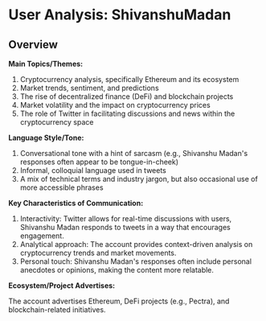 # User Analysis: ShivanshuMadan

## Overview

**Main Topics/Themes:**

1. Cryptocurrency analysis, specifically Ethereum and its ecosystem
2. Market trends, sentiment, and predictions
3. The rise of decentralized finance (DeFi) and blockchain projects
4. Market volatility and the impact on cryptocurrency prices
5. The role of Twitter in facilitating discussions and news within the cryptocurrency space

**Language Style/Tone:**

1. Conversational tone with a hint of sarcasm (e.g., Shivanshu Madan's responses often appear to be tongue-in-cheek)
2. Informal, colloquial language used in tweets
3. A mix of technical terms and industry jargon, but also occasional use of more accessible phrases

**Key Characteristics of Communication:**

1. Interactivity: Twitter allows for real-time discussions with users, Shivanshu Madan responds to tweets in a way that encourages engagement.
2. Analytical approach: The account provides context-driven analysis on cryptocurrency trends and market movements.
3. Personal touch: Shivanshu Madan's responses often include personal anecdotes or opinions, making the content more relatable.

**Ecosystem/Project Advertises:**

The account advertises Ethereum, DeFi projects (e.g., Pectra), and blockchain-related initiatives.